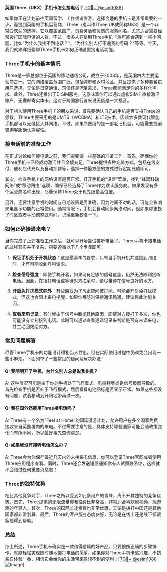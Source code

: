 **英国Three（UK3）手机卡怎么接电话？**[[TG💪+ @esim1088](https://t.me/s/esim1088)]

如果你正在计划前往英国留学、工作或者旅游，选择合适的手机卡是非常重要的一步。而提到英国的手机运营商，Three（也叫作Three UK或简称UK3）是一个非常受欢迎的选择。它以覆盖范围广、资费灵活和优质的服务闻名，尤其适合需要经常拨打国际电话的人群。不过，很多人在拿到Three手机卡后可能会遇到一些小问题，比如“为什么我接不到电话？”、“为什么别人打不通我的号码？”等等。今天，我们就来详细聊聊Three手机卡如何正确设置接电话功能。

### Three手机卡的基本情况

Three是一家总部位于英国的移动通信公司，成立于2003年，是英国四大主要运营商之一。它的网络覆盖范围广泛，包括城市和乡村地区，并且提供了多种套餐供用户选择。无论是日常通话、短信还是流量需求，Three都能满足你的多样化需求。此外，Three还推出了E-SIM服务，这意味着你可以通过虚拟SIM卡直接激活账户，无需邮寄实体卡，这对于跨国旅行者来说无疑是一大福音。

对于初次使用Three手机卡的朋友来说，首先要确认自己的手机是否支持Three的频段。Three主要采用的是UMTS（WCDMA）和LTE技术，因此大多数现代智能手机都可以无缝接入其网络。不过，如果你使用的是一部老旧机型，可能需要提前咨询客服确认兼容性。

### 接电话前的准备工作

在正式讨论如何接电话之前，我们需要做一些基础的准备工作。首先，确保你的Three手机卡已经成功激活并且余额充足。Three提供多种充值方式，包括在线支付、便利店代充以及自动扣款等，选择一种最方便的方式进行定期充值即可。

其次，检查手机上的网络设置是否正常。打开手机的“设置”菜单，找到“蜂窝移动网络”或“移动网络”选项，确保已经选择了Three作为默认服务商。如果发现有多个运营商名称出现，尽量保持Three处于优先级最高位置。

另外，还要注意手机的时间与日期设置是否准确。因为时间不对的话，可能会影响来电显示功能的正常使用。通常情况下，手机会自动同步网络时间，但如果你更换了时区或者手动调整过时间，记得重新校准一下。

### 如何正确接通来电？

当你完成了上述准备工作之后，就可以开始尝试接听电话了。Three手机卡接电话的过程其实并不复杂，只要遵循以下几个步骤即可：

1. **保证手机处于开机状态**：这是最基本的要求，只有当手机开机并连接到网络时，才有可能收到呼叫请求。
   
2. **检查信号强度**：即使手机开着，如果没有足够的信号覆盖，仍然无法顺利接听电话。因此，在拨打电话或等待对方联系时，请尽量待在信号良好的地方。

3. **开启免打扰模式除外**：有些朋友为了防止夜间被打扰，可能会开启免打扰模式，但这也会阻止来电提醒。如果你想随时保持通讯畅通，建议将此功能关闭。

4. **查看来电记录**：有时候由于信号中断或其他原因，即使对方拨打了多次，你也可能没有立刻接到电话。此时可以通过查看通话记录来判断是否有未读来电，并主动回拨给对方。

### 常见问题解答

尽管Three手机卡的功能设计得相当人性化，但在实际使用过程中仍难免会出现一些小麻烦。下面列举了一些常见的疑问及解决办法：

#### Q: 我明明开了手机，为什么别人总是说我关机？
A: 这种情况可能是由于你的手机处于飞行模式、电量耗尽或是信号极弱导致的。首先检查手机是否处于飞行模式，然后看看电池图标是否显示正常。如果这些都没有问题，试着移动到开阔地带再试一次。

#### Q: 我在国外还能用Three接电话吗？
A: Three有一个名为“Feel at Home”的国际漫游计划，允许用户在多个国家免费接收来自英国境内的来电。不过需要注意的是，具体支持哪些国家可能会随政策变化而有所不同，所以最好事先查询清楚。

#### Q: 如果我没有接听电话怎么办？
A: Three会为你保存最近几天内的未接来电信息，你可以登录Three官网或者使用Three应用程序查看。同时，Three还会发送短信通知你有人试图联系你，这样就不会错过任何重要消息啦！

### Three的独特优势

相比其他竞争对手，Three之所以受到如此多用户的青睐，离不开其独特的竞争优势。首先，Three提供的无限流量套餐性价比非常高，非常适合喜欢刷视频、玩游戏的年轻人。其次，Three的国际长途资费也非常优惠，无论是拨打中国还是其他国家都非常划算。最后，Three的客户服务态度友好，无论是在线上还是线下都很容易得到帮助。

### 总结

综上所述，Three手机卡确实是一款值得信赖的好产品。只要按照正确的步骤操作，就能轻松实现随时随地接打电话的愿望。如果你对Three手机卡感兴趣，不妨亲自体验一番，相信它会给你的生活带来意想不到的便利！[[TG💪+ @esim1088](https://t.me/s/esim1088) ![Image](https://i.postimg.cc/4NQfJmqS/Snipaste-2025-05-13-00-14-12.png)]